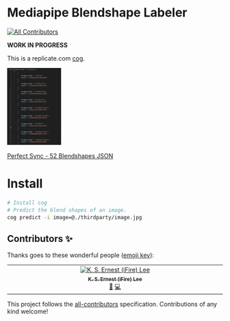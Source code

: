 # Mediapipe Blendshape Labeler
<!-- ALL-CONTRIBUTORS-BADGE:START - Do not remove or modify this section -->
[![All Contributors](https://img.shields.io/badge/all_contributors-1-orange.svg?style=flat-square)](#contributors-)
<!-- ALL-CONTRIBUTORS-BADGE:END -->

**WORK IN PROGRESS**

This is a replicate.com [cog](https://github.com/replicate/cog).

<img src="Screenshot 2023-09-03 065500.png" width="25%">

[Perfect Sync - 52 Blendshapes JSON](mediapipe_blendshape_labeler/image.jpg_blendshapes.json)

# Install

```zsh
# Install cog
# Predict the blend shapes of an image.
cog predict -i image=@./thirdparty/image.jpg
```

## Contributors ✨

Thanks goes to these wonderful people ([emoji key](https://allcontributors.org/docs/en/emoji-key)):

<!-- ALL-CONTRIBUTORS-LIST:START - Do not remove or modify this section -->
<!-- prettier-ignore-start -->
<!-- markdownlint-disable -->
<table>
  <tbody>
    <tr>
      <td align="center" valign="top" width="14.28%"><a href="https://chibifire.com"><img src="https://avatars.githubusercontent.com/u/32321?v=4?s=100" width="100px;" alt="K. S. Ernest (iFire) Lee"/><br /><sub><b>K. S. Ernest (iFire) Lee</b></sub></a><br /><a href="#research-fire" title="Research">🔬</a> <a href="https://github.com/V-Sekai/V-Sekai.mediapipe-labeler/commits?author=fire" title="Code">💻</a></td>
    </tr>
  </tbody>
</table>

<!-- markdownlint-restore -->
<!-- prettier-ignore-end -->

<!-- ALL-CONTRIBUTORS-LIST:END -->

This project follows the [all-contributors](https://github.com/all-contributors/all-contributors) specification. Contributions of any kind welcome!